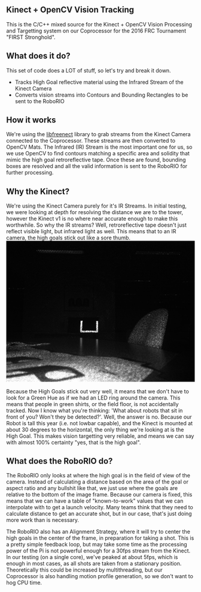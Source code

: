 Kinect + OpenCV Vision Tracking
----

This is the C/C++ mixed source for the Kinect + OpenCV Vision Processing and Targetting system on our Coprocessor for the 2016 FRC Tournament "FIRST Stronghold".

## What does it do?
This set of code does a LOT of stuff, so let's try and break it down.
- Tracks High Goal reflective material using the Infrared Stream of the Kinect Camera
- Converts vision streams into Contours and Bounding Rectangles to be sent to the RoboRIO

## How it works
We're using the [libfreenect](https://github.com/OpenKinect/libfreenect) library to grab streams from the Kinect Camera connected to the Coprocessor. These streams
are then converted to OpenCV Mats. The Infrared (IR) Stream is the most important one for us, so we use OpenCV to find contours matching a specific area and solidity
that mimic the high goal retroreflective tape. Once these are found, bounding boxes are resolved and all the valid information is sent to the RoboRIO for further processing.

## Why the Kinect?
We're using the Kinect Camera purely for it's IR Streams. In initial testing, we were looking at depth for resolving the distance we are to the tower, however the Kinect v1 is
no where near accurate enough to make this worthwhile. So why the IR streams? Well, retroreflective tape doesn't just reflect visible light, but infrared light as well. This means
that to an IR camera, the high goals stick out like a sore thumb.  
![High goals as viewed by the Kinect](img/highgoalir.png)

Because the High Goals stick out very well, it means that we don't have to look for a Green Hue as if we had an LED ring around the camera. This means that people in green shirts, 
or the field floor, is not accidentally tracked. Now I know what you're thinking: 'What about robots that sit in front of you? Won't they be detected?'. Well, the answer is no. Because
our Robot is tall this year (i.e. not lowbar capable), and the Kinect is mounted at about 30 degrees to the horizontal, the only thing we're looking at is the High Goal. This makes vision
targetting very reliable, and means we can say with almost 100% certainty "yes, that is the high goal".

## What does the RoboRIO do?
The RoboRIO only looks at where the high goal is in the field of view of the camera. Instead of calculating a distance based on the area of the goal or aspect ratio and any bullshit like that,
we just use where the goals are relative to the bottom of the image frame. Because our camera is fixed, this means that we can have a table of "known-to-work" values that we can interpolate
with to get a launch velocity. Many teams think that they need to calculate distance to get an accurate shot, but in our case, that's just doing more work than is necessary. 

The RoboRIO also has an Alignment Strategy, where it will try to center the high goals in the center of the frame, in preparation for taking a shot. This is a pretty simple feedback loop, but may
take some time as the processing power of the Pi is not powerful enough for a 30fps stream from the Kinect. In our testing (on a single core), we've peaked at about 5fps, which is enough in most cases,
as all shots are taken from a stationary position. Theoretically this could be increased by multithreading, but our Coprocessor is also handling motion profile generation, so we don't want to hog CPU time.
